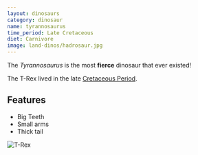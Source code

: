 ```yaml
---
layout: dinosaurs
category: dinosaur
name: tyrannosaurus
time_period: Late Cretaceous
diet: Carnivore
image: land-dinos/hadrosaur.jpg
---
```


The *Tyrannosaurus* is the most **fierce** dinosaur that ever existed!

The T-Rex lived in the late [Cretaceous Period](http://en.wikipedia.org/wiki/Cretaceous).

## Features

- Big Teeth
- Small arms
- Thick tail

![T-Rex](http://static.comicvine.com/uploads/original/11113/111130081/3394555-6999427612-t_rex.jpg)